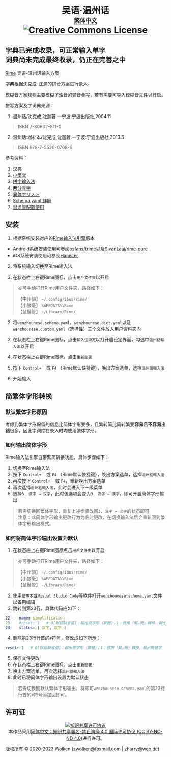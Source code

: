 <h1 align="center">吴语·温州话<a rel="繁体中文" href="https://github.com/ZWolken/rime-wenzhounese/blob/main/README.md"><br><font size="4">繁体中文</font></a><br><a rel="license" href="http://creativecommons.org/licenses/by-nd/4.0/"><img alt="Creative Commons License" style="border-width:0" src="https://i.creativecommons.org/l/by-nd/4.0/80x15.png" /></a></h1>

## 字典已完成收录，可正常输入单字<br>词典尚未完成最终收录，仍正在完善之中

[Rime](https://rime.im) 吴语-温州话输入方案

字典根据沈克成-沈迦的拼音方案进行录入。

模糊音方案规则主要模糊了浊音的辅音叠写，若有需要可导入模糊音文件以开启。

拼写方案及字词典来源：
1.	温州话/沈克成,沈迦著.—宁波:宁波出版社,2004.11
>ISBN 7-80602-811-0
2.	温州话:增补本/沈克成,沈迦著.—宁波:宁波出版社,2013.3
>ISBN 978-7-5526-0708-6

参考资料：
1.	[汉典](https://www.zdic.net/)
2.	[小學堂](https://xiaoxue.iis.sinica.edu.tw/ccdb)
3.	[拼字输入法](https://hanzi.unihan.com.cn/PinZi)
4.	[两分查字](http://zisea.com/zslf.htm)
5.	[異体字リスト](https://www.tobunken.go.jp/archives/%E7%95%B0%E4%BD%93%E5%AD%97%E3%83%AA%E3%82%B9%E3%83%88/)
6.	[Schema.yaml 詳解](https://github.com/LEOYoon-Tsaw/Rime_collections/blob/master/Rime_description.md)
7.	[鼠须管配置使用](https://blog.isteed.cc/post/squirrel-customization-2022/)

## 安装

1.	根据系统安装对应的[Rime输入法引擎](https://rime.im/download/)版本

-	Android系统安装使用可参阅[osfans/trime](https://github.com/osfans/trime)以及[SivanLaai/rime-pure](https://github.com/SivanLaai/rime-pure)
-	iOS系统安装使用可参阅[Hamster](https://github.com/imfuxiao/Hamster)

2.	将系统输入切换至Rime输入法

3.	在状态栏上右键Rime图标，点击`用戶文件夾`以开启
> 亦可手动打开Rime用户文件夹，路径如下：
>
> 【中州韻】 `~/.config/ibus/rime/`<br>
> 【小狼毫】 `%APPDATA%\Rime`<br>
> 【鼠鬚管】 `~/Library/Rime/`

2.	将`wenzhounese.schema.yaml`、`wenzhounese.dict.yaml`以及`wenzhounese.custom.yaml`（选择性）三个文件放入用户资料夹内

3.	在状态栏上右键Rime图标，点击`輸入法設定`以打开启设定界面，勾选中`溫州話輸入法`以开启

4.	在状态栏上右键Rime图标，点击`重新部署`

5.	按下 `Control+｀` 或 `F4` （Rime默认快捷键），唤出方案选单，选择`溫州話輸入法`

6.	开始输入

## 简繁体字形转换

### 默认繁体字形原因

考虑到繁体字形保留的信息比简体字形要多，且繁转简比简转繁要**容易且不容易出错**很多，因此字词库在录入时均使用繁体字形。

### 如何输出简体字形

Rime输入法引擎自带繁简转换功能，具体步骤如下：
1.	切换至Rime输入法
2.	按下 `Control+｀` 或 `F4` （Rime默认快捷键），唤出方案选单，选择`溫州話輸入法`
3.	再次按下 `Control+｀` 或 `F4`，重新唤出方案选单
4.	再次选择`溫州話輸入法`，此时会进入下一级菜单
5.	选择`3. 漢字 → 汉字`，此时该选项会变为`3. 汉字 → 漢字`，即可开启简体字形输出
> 若需切换回繁体字形，重复上述步骤改回`3. 漢字 → 汉字`的状态即可<br>
> 注意：此简体字形输出更改行为为临时更改，在切换输入法后会重新回到繁体字形输出模式。

### 如何将简体字形输出设置为默认

1.	在状态栏上右键Rime图标点击`用戶文件夾`以开启
> 亦可手动打开Rime用户文件夹，路径如下：
>
> 【中州韻】 `~/.config/ibus/rime/`<br>
> 【小狼毫】 `%APPDATA%\Rime`<br>
> 【鼠鬚管】 `~/Library/Rime/`
2.	使用`记事本`或`Visual Studio Code`等軟件打开`wenzhounese.schema.yaml`文件以备用编辑
3.	跳转到第23行，具体代码应如下：
```yaml
22  - name: simplification
23    #reset: 1   # 0[默認缺省值]：輸出原字形（繁體）；1：啓用「繁→簡」轉換，輸出簡體字
24    states: [ 汉字, 汉字 ]
```
4.	删除第23行行首的`#`符号，修改成如下所示：
```yaml
reset: 1   # 0[默認缺省值]：輸出原字形（繁體）；1：啓用「繁→簡」轉換，輸出簡體字
```
5.	保存文件更改
6.	在状态栏上右键Rime图标，点击`重新部署`
7.	唤出方案选单，再次选择`溫州話輸入法`
8.	此时已将简体字形输出设置为默认状态
> 若需切换回默认繁体字形输出，将即可`wenzhounese.schema.yaml`的第23行行首的`#`符号添加回即可。


## 许可证

<p align="center"><a rel="license" href="http://creativecommons.org/licenses/by-nd/4.0/"><img alt="知识共享许可协议" style="border-width:0" src="https://i.creativecommons.org/l/by-nd/4.0/88x31.png" /></a><br />本作品采用<a rel="license" href="http://creativecommons.org/licenses/by-nd/4.0/">简体中文：知识共享署名-禁止演绎 4.0 国际许可协议 (CC BY-NC-ND 4.0)</a>进行许可。</p>

版权所有 © 2020-2023 Wolken (zwolken@foxmail.com | zharry@web.de)